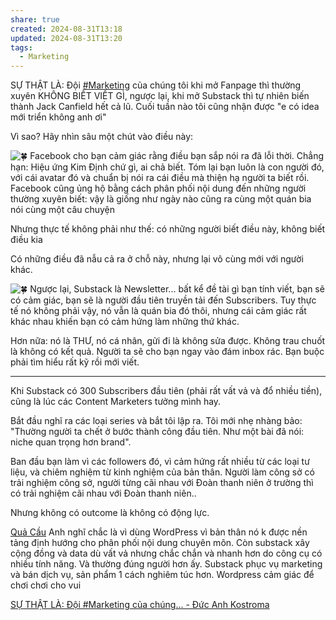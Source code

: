 ```yaml
---
share: true
created: 2024-08-31T13:18
updated: 2024-08-31T13:20
tags:
  - Marketing
---
```

SỰ THẬT LÀ: Đội [#Marketing](https://www.facebook.com/hashtag/marketing?__eep__=6&__cft__[0]=AZWJAXeALcYtj0yMTclhGUz2XReDR6nlB5FY-vqeqDEz9tP-6Q4Nxz_YWcFkn_uaGIXXR42qpRQK8LrgCYfoauXktzv5UrCb-bSGY5G5wpy-MkPE6gJtemhOD_59SBkHjsrP_cmuYXT7YQRmqsYrtYcuj6EiSNiUE2Cf6_Bsa7K0PklE6BhmGr87ek3iYls3kJ8&__tn__=*NK-R) của chúng tôi khi mở Fanpage thì thường xuyên KHÔNG BIẾT VIẾT GÌ, ngược lại, khi mở Substack thì tự nhiên biến thành Jack Canfield hết cả lũ. Cuối tuần nào tôi cũng nhận được "e có idea mới triển không anh ơi"

Vì sao? Hãy nhìn sâu một chút vào điều này:

![🍀](https://static.xx.fbcdn.net/images/emoji.php/v9/t87/1/16/1f340.png) Facebook cho bạn cảm giác rằng điều bạn sắp nói ra đã lỗi thời. Chẳng hạn: Hiệu ứng Kim Định chứ gì, ai chả biết. Tóm lại bạn luôn là con người đó, với cái avatar đó và chuẩn bị nói ra cái điều mà thiện hạ người ta biết rồi. Facebook cũng ủng hộ bằng cách phân phối nội dung đến những người thường xuyên biết: vậy là giống như ngày nào cũng ra cùng một quán bia nói cùng một câu chuyện

Nhưng thực tế không phải như thế: có những người biết điều này, không biết điều kia

Có những điều đã nẫu cả ra ở chỗ này, nhưng lại vô cùng mới với người khác.

![🍀](https://static.xx.fbcdn.net/images/emoji.php/v9/t87/1/16/1f340.png) Ngược lại, Substack là Newsletter... bất kể đề tài gì bạn tính viết, bạn sẽ có cảm giác, bạn sẽ là người đầu tiên truyền tải đến Subscribers. Tuy thực tế nó không phải vậy, nó vẫn là quán bia đó thôi, nhưng cái cảm giác rất khác nhau khiến bạn có cảm hứng làm những thứ khác.

Hơn nữa: nó là THƯ, nó cá nhân, gửi đi là không sửa được. Không trau chuốt là không có kết quả. Người ta sẽ cho bạn ngay vào đám inbox rác. Bạn buộc phải tìm hiểu rất kỹ rồi mới viết.

-----

Khi Substack có 300 Subscribers đầu tiên (phải rất vất vả và đổ nhiều tiền), cũng là lúc các Content Marketers tưởng mình hay.

Bắt đầu nghĩ ra các loại series và bắt tôi lập ra. Tôi mới nhẹ nhàng bảo: "Thường người ta chết ở bước thành công đầu tiên. Như một bài đã nói: niche quan trọng hơn brand".

Ban đầu bạn làm vì các followers đó, vì cảm hứng rất nhiều từ các loại tư liệu, và chiêm nghiệm từ kinh nghiệm của bản thân. Người làm công sở có trải nghiệm công sở, người từng cãi nhau với Đoàn thanh niên ở trường thì có trải nghiệm cãi nhau với Đoàn thanh niên..

Nhưng không có outcome là không có động lực.


[Quả Cầu](https://www.facebook.com/qua.cau.the.sphere?__cft__[0]=AZWJAXeALcYtj0yMTclhGUz2XReDR6nlB5FY-vqeqDEz9tP-6Q4Nxz_YWcFkn_uaGIXXR42qpRQK8LrgCYfoauXktzv5UrCb-bSGY5G5wpy-MkPE6gJtemhOD_59SBkHjsrP_cmuYXT7YQRmqsYrtYcuj6EiSNiUE2Cf6_Bsa7K0PklE6BhmGr87ek3iYls3kJ8&__tn__=R]-R) Anh nghĩ chắc là vì dùng WordPress vì bản thân nó k được nền tảng định hướng cho phân phối nội dung chuyên môn. Còn substack xây cộng đồng và data dù vất vả nhưng chắc chắn và nhanh hơn do công cụ có nhiều tính năng. Và thường đúng người hơn ấy. Substack phục vụ marketing và bán dịch vụ, sản phẩm 1 cách nghiêm túc hơn. Wordpress cảm giác để chơi chơi cho vui

[SỰ THẬT LÀ: Đội #Marketing của chúng... - Đức Anh Kostroma](https://www.facebook.com/levubachduong/posts/pfbid02wuRNuZMvxQhinLPwXrZFszv3fFWsb2dtVZzy1Fk9kG14aSwv4rccCbiqepVdTZQl?comment_id=815529827445768&reply_comment_id=1178818033343623)